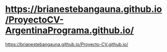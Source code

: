 # https://brianestebangauna.github.io/ProyectoCV-ArgentinaPrograma.github.io/

https://brianestebangauna.github.io/Proyecto-CV.github.io/
